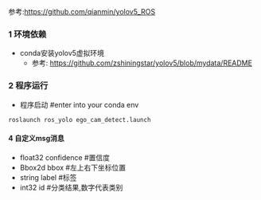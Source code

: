 参考:https://github.com/qianmin/yolov5_ROS
### 1 环境依赖
- conda安装yolov5虚拟环境
   - 参考:
     https://github.com/zshiningstar/yolov5/blob/mydata/README
     
### 2 程序运行

 - 程序启动
 #enter into your conda env
```
roslaunch ros_yolo ego_cam_detect.launch
```

#### 4 自定义msg消息

 - float32 confidence #置信度
 - Bbox2d bbox        #左上右下坐标位置
 - string label       #标签
 - int32 id           #分类结果,数字代表类别
